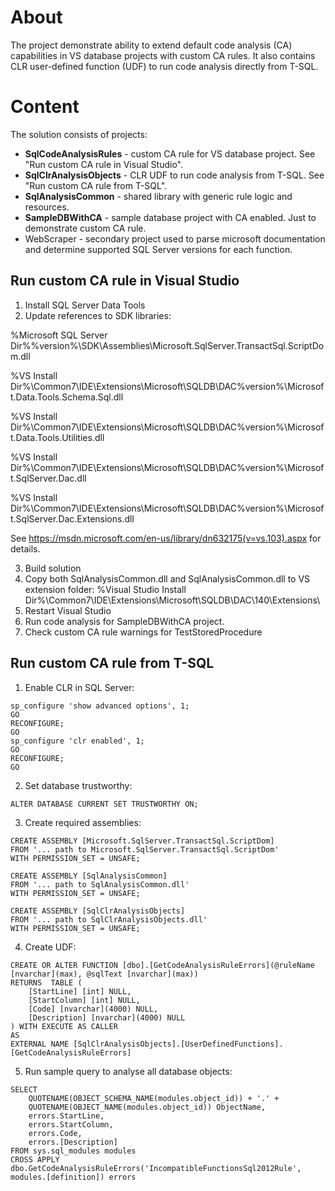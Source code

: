 # About

The project demonstrate ability to extend default code analysis (CA) capabilities in VS database projects with custom CA rules. It also contains CLR user-defined function (UDF) to run code analysis directly from T-SQL.

# Content

The solution consists of projects:
* **SqlCodeAnalysisRules** - custom CA rule for VS database project. See "Run custom CA rule in Visual Studio".
* **SqlClrAnalysisObjects** - CLR UDF to run code analysis from T-SQL. See "Run custom CA rule from T-SQL".
* **SqlAnalysisCommon** - shared library with generic rule logic and resources.
* **SampleDBWithCA** - sample database project with CA enabled. Just to demonstrate custom CA rule.
* WebScraper - secondary project used to parse microsoft documentation and determine supported SQL Server versions for each function.

## Run custom CA rule in Visual Studio
1. Install SQL Server Data Tools
2. Update references to SDK libraries:

%Microsoft SQL Server Dir%\%version%\SDK\Assemblies\Microsoft.SqlServer.TransactSql.ScriptDom.dll

%VS Install Dir%\Common7\IDE\Extensions\Microsoft\SQLDB\DAC\%version%\Microsoft.Data.Tools.Schema.Sql.dll

%VS Install Dir%\Common7\IDE\Extensions\Microsoft\SQLDB\DAC\%version%\Microsoft.Data.Tools.Utilities.dll

%VS Install Dir%\Common7\IDE\Extensions\Microsoft\SQLDB\DAC\%version%\Microsoft.SqlServer.Dac.dll

%VS Install Dir%\Common7\IDE\Extensions\Microsoft\SQLDB\DAC\%version%\Microsoft.SqlServer.Dac.Extensions.dll
  
See https://msdn.microsoft.com/en-us/library/dn632175(v=vs.103).aspx for details.

3. Build solution
4. Copy both SqlAnalysisCommon.dll and SqlAnalysisCommon.dll to VS extension folder:
%Visual Studio Install Dir%\Common7\IDE\Extensions\Microsoft\SQLDB\DAC\140\Extensions\
5. Restart Visual Studio
6. Run code analysis for SampleDBWithCA project.
7. Check custom CA rule warnings for TestStoredProcedure

## Run custom CA rule from T-SQL

1. Enable CLR in SQL Server:
```
sp_configure 'show advanced options', 1;  
GO  
RECONFIGURE;  
GO  
sp_configure 'clr enabled', 1;  
GO  
RECONFIGURE;  
GO 
```
2. Set database trustworthy:
```
ALTER DATABASE CURRENT SET TRUSTWORTHY ON;
```
3. Create required assemblies:
```
CREATE ASSEMBLY [Microsoft.SqlServer.TransactSql.ScriptDom]
FROM '... path to Microsoft.SqlServer.TransactSql.ScriptDom'
WITH PERMISSION_SET = UNSAFE;

CREATE ASSEMBLY [SqlAnalysisCommon]
FROM '... path to SqlAnalysisCommon.dll'
WITH PERMISSION_SET = UNSAFE;

CREATE ASSEMBLY [SqlClrAnalysisObjects]
FROM '... path to SqlClrAnalysisObjects.dll'
WITH PERMISSION_SET = UNSAFE;
```
4. Create UDF:
```
CREATE OR ALTER FUNCTION [dbo].[GetCodeAnalysisRuleErrors](@ruleName [nvarchar](max), @sqlText [nvarchar](max))
RETURNS  TABLE (
	[StartLine] [int] NULL,
	[StartColumn] [int] NULL,
	[Code] [nvarchar](4000) NULL,
	[Description] [nvarchar](4000) NULL
) WITH EXECUTE AS CALLER
AS 
EXTERNAL NAME [SqlClrAnalysisObjects].[UserDefinedFunctions].[GetCodeAnalysisRuleErrors]
```
5. Run sample query to analyse all database objects:
```
SELECT 
	QUOTENAME(OBJECT_SCHEMA_NAME(modules.object_id)) + '.' +
	QUOTENAME(OBJECT_NAME(modules.object_id)) ObjectName, 
	errors.StartLine, 
	errors.StartColumn, 
	errors.Code, 
	errors.[Description]
FROM sys.sql_modules modules
CROSS APPLY dbo.GetCodeAnalysisRuleErrors('IncompatibleFunctionsSql2012Rule', modules.[definition]) errors 
```
